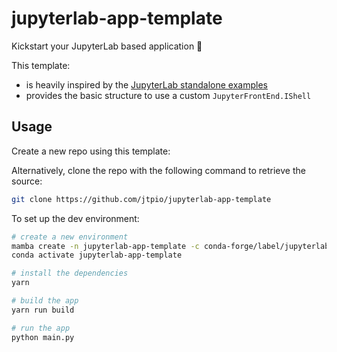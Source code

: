 # jupyterlab-app-template

Kickstart your JupyterLab based application 🚀

This template:

- is heavily inspired by the [JupyterLab standalone examples](https://github.com/jupyterlab/jupyterlab/tree/master/examples)
- provides the basic structure to use a custom `JupyterFrontEnd.IShell`

## Usage

Create a new repo using this template:

Alternatively, clone the repo with the following command to retrieve the source:

```bash
git clone https://github.com/jtpio/jupyterlab-app-template
```

To set up the dev environment:

```bash
# create a new environment
mamba create -n jupyterlab-app-template -c conda-forge/label/jupyterlab_server_rc -c conda-forge nodejs yarn python jupyterlab_server=2 -y
conda activate jupyterlab-app-template

# install the dependencies
yarn

# build the app
yarn run build

# run the app
python main.py
```
